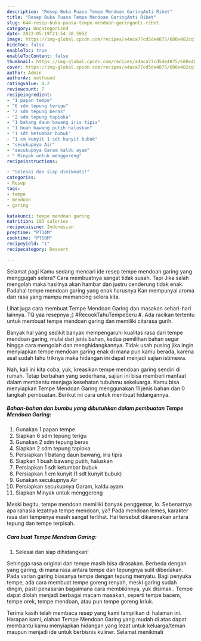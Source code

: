 ```yaml
---
description: "Resep Buka Puasa Tempe Mendoan GaringAnti Ribet"
title: "Resep Buka Puasa Tempe Mendoan GaringAnti Ribet"
slug: 644-resep-buka-puasa-tempe-mendoan-garinganti-ribet
category: Uncategorized
date: 2022-05-19T21:54:38.595Z
image: https://img-global.cpcdn.com/recipes/a4aca77cd5de4875/680x482cq70/tempe-mendoan-garing-foto-resep-utama.jpg
hideToc: false
enableToc: true
enableTocContent: false
thumbnail: https://img-global.cpcdn.com/recipes/a4aca77cd5de4875/680x482cq70/tempe-mendoan-garing-foto-resep-utama.jpg
cover: https://img-global.cpcdn.com/recipes/a4aca77cd5de4875/680x482cq70/tempe-mendoan-garing-foto-resep-utama.jpg
author: Admin
authorAv: notfound
ratingvalue: 4.2
reviewcount: 7
recipeingredient:
- "1 papan tempe"
- "6 sdm tepung terigu"
- "2 sdm tepung beras"
- "2 sdm tepung tapioka"
- "1 batang daun bawang iris tipis"
- "1 buah bawang putih haluskan"
- "1 sdt ketumbar bubuk"
- "1 cm kunyit 1 sdt kunyit bubuk"
- "secukupnya Air"
- "secukupnya Garam kaldu ayam"
- " Minyak untuk menggoreng"
recipeinstructions:

- "Selesai dan siap dinikmati!"
categories:
- Resep
tags:
- tempe
- mendoan
- garing

katakunci: tempe mendoan garing 
nutrition: 193 calories
recipecuisine: Indonesian
preptime: "PT34M"
cooktime: "PT50M"
recipeyield: "1"
recipecategory: Dessert

---
```



Selamat pagi Kamu sedang mencari ide resep tempe mendoan garing yang menggugah selera? Cara membuatnya sangat tidak susah. Tapi Jika salah mengolah maka hasilnya akan hambar dan justru cenderung tidak enak. Padahal tempe mendoan garing yang enak harusnya Kan mempunyai aroma dan rasa yang mampu memancing selera kita.


Lihat juga cara membuat Tempe Mendoan Garing dan masakan sehari-hari lainnya. TQ yaa resepnya ;) #RecookTahuTempeSeru #. Ada racikan tertentu untuk membuat tempe mendoan garing dan memiliki citarasa gurih.

Banyak hal yang sedikit banyak mempengaruhi kualitas rasa dari tempe mendoan garing, mulai dari jenis bahan, kedua pemilihan bahan segar hingga cara mengolah dan menghidangkannya. Tidak usah pusing jika ingin menyiapkan tempe mendoan garing enak di mana pun kamu berada, karena asal sudah tahu triknya maka hidangan ini dapat menjadi sajian istimewa.


Nah, kali ini kita coba, yuk, kreasikan tempe mendoan garing sendiri di rumah. Tetap berbahan yang sederhana, sajian ini bisa memberi manfaat dalam membantu menjaga kesehatan tubuhmu sekeluarga. Kamu bisa menyiapkan Tempe Mendoan Garing menggunakan 11 jenis bahan dan 0 langkah pembuatan. Berikut ini cara untuk membuat hidangannya.

<!--inarticleads1-->

##### Bahan-bahan dan bumbu yang dibutuhkan dalam pembuatan Tempe Mendoan Garing:

1. Gunakan 1 papan tempe
1. Siapkan 6 sdm tepung terigu
1. Gunakan 2 sdm tepung beras
1. Siapkan 2 sdm tepung tapioka
1. Persiapkan 1 batang daun bawang, iris tipis
1. Siapkan 1 buah bawang putih, haluskan
1. Persiapkan 1 sdt ketumbar bubuk
1. Persiapkan 1 cm kunyit (1 sdt kunyit bubuk)
1. Gunakan secukupnya Air
1. Persiapkan secukupnya Garam, kaldu ayam
1. Siapkan  Minyak untuk menggoreng


Meski begitu, tempe mendoan memiliki banyak penggemar, lo. Sebenarnya apa rahasia lezatnya tempe mendoan, ya? Pada mendoan lemes, karakter rasa dari tempenya masih sangat terlihat. Hal tersebut dikarenakan antara tepung dan tempe terpisah. 

<!--inarticleads2-->

##### Cara buat Tempe Mendoan Garing:


1. Selesai dan siap dihidangkan!

Sehingga rasa original dari tempe masih bisa dirasakan. Berbeda dengan yang garing, di mana rasa antara tempe dan tepungnya sulit dibedakan. Pada varian garing biasanya tempe dengan tepung menyatu. Bagi penyuka tempe, ada cara membuat tempe goreng renyah, meski garing sudah dingin, pasti penasaran bagaimana cara membikinnya, yuk disimak.. Tempe dapat diolah menjadi berbagai macam masakan, seperti tempe bacem, tempe orek, tempe mendoan, atau pun tempe goreng kriuk. 

Terima kasih telah membaca resep yang kami tampilkan di halaman ini. Harapan kami, olahan Tempe Mendoan Garing yang mudah di atas dapat membantu kamu menyiapkan hidangan yang lezat untuk keluarga/teman maupun menjadi ide untuk berbisnis kuliner. Selamat menikmati
